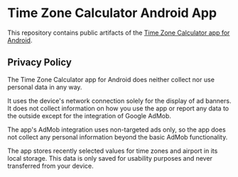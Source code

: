 # Time Zone Calculator Android App
This repository contains public artifacts of the [Time Zone Calculator app for Android](https://play.google.com/store/apps/details?id=net.thimmwork.app.timecalculator).

## Privacy Policy
The Time Zone Calculator app for Android does neither collect nor use personal data in any way.

It uses the device's network connection solely for the display of ad banners.
It does not collect information on how you use the app or report any data to the outside except for the integration of Google AdMob.

The app's AdMob integration uses non-targeted ads only, so the app does not collect any personal information beyond the basic AdMob functionality.

The app stores recently selected values for time zones and airport in its local storage.
This data is only saved for usability purposes and never transferred from your device.

